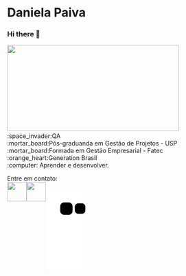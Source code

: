# Daniela Paiva
### Hi there 👋
<img src = "https://github-readme-stats.vercel.app/api/top-langs/?username=DanielaPaiva&layout=compact&theme=synthwave" width = "400" height = "200">
:space_invader:QA<BR>
:mortar_board:Pós-graduanda em Gestão de Projetos - USP<br>
:mortar_board:Formada em Gestão Empresarial - Fatec<br>
:orange_heart:Generation Brasil<br>
:computer: Aprender e desenvolver. <br>

Entre em contato:<br>
<a target="_blank" href="mailto:danielapaiva386@gmail.com"> <img src = "https://cdn2.iconfinder.com/data/icons/social-icons-circular-color/512/gmail-512.png" align = "left" width =" 45" height =" 45 "></a><a target=" _blank" href="https://www.linkedin.com/in/daniela-de-paiva/"> <img src = "https://cdn.iconscout.com/icon/free/png-256/linkedin-42-151143.png" align = "left" width =" 45" height =" 45 "></a>

  
  ![Snake animation](https://github.com/rafaballerini/rafaballerini/blob/output/github-contribution-grid-snake.svg)

  
